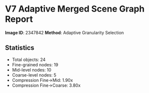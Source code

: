 # V7 Adaptive Merged Scene Graph Report

**Image ID**: 2347842
**Method**: Adaptive Granularity Selection

## Statistics

- Total objects: 24
- Fine-grained nodes: 19
- Mid-level nodes: 10
- Coarse-level nodes: 5
- Compression Fine→Mid: 1.90x
- Compression Fine→Coarse: 3.80x

